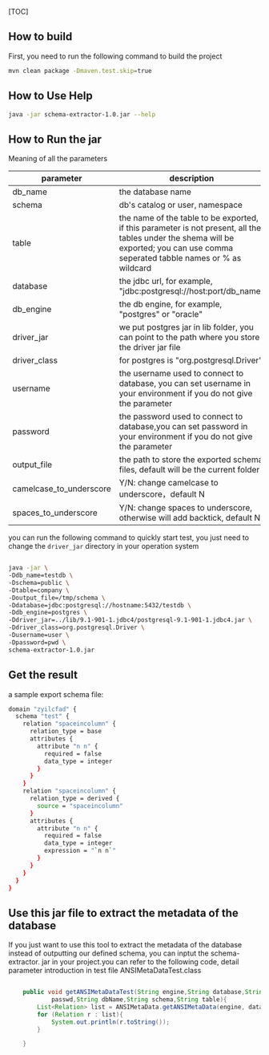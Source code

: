 [TOC]

## How to build

First, you need to run the following command to build the project
```bash
mvn clean package -Dmaven.test.skip=true
```

## How to Use Help
```bash
java -jar schema-extractor-1.0.jar --help
```


## How to Run the jar

Meaning of all the parameters

| parameter               | description                                                  | required |
| ----------------------- | ------------------------------------------------------------ | -------- |
| db_name                 | the database name                                            | yes      |
| schema                  | db's catalog or user, namespace                                             | yes      |
| table                   | the name of the table to be exported, if this parameter is not present, all the tables under the shema will be exported; you can use comma seperated tabble names or % as wildcard                     | no      |
| database                | the jdbc url, for example, "jdbc:postgresql://host:port/db_name" | yes      |
| db_engine               | the db engine, for example, "postgres" or "oracle" | yes      |
| driver_jar              | we put postgres jar in lib folder, you can point to the path where you store the driver jar file | no      |
| driver_class            | for postgres is "org.postgresql.Driver"              | no      |
| username                | the username used to connect to database, you can set  username in your environment if you do not give the parameter | no       |
| password                  | the password used to connect to database,you can set  password in your environment if you do not give the parameter | no       |
| output_file             | the path to store the exported schema files, default will be the current folder                            | no       |
| camelcase_to_underscore | Y/N: change camelcase to underscore，default N | no       |
| spaces_to_underscore    | Y/N: change spaces to underscore, otherwise will add backtick, default N | no       |

you can run the following command to quickly start test, you just need to change the <code>driver_jar</code> directory in your operation system


```bash

java -jar \
-Ddb_name=testdb \
-Dschema=public \
-Dtable=company \
-Doutput_file=/tmp/schema \
-Ddatabase=jdbc:postgresql://hostname:5432/testdb \
-Ddb_engine=postgres \
-Ddriver_jar=../lib/9.1-901-1.jdbc4/postgresql-9.1-901-1.jdbc4.jar \
-Ddriver_class=org.postgresql.Driver \
-Dusername=user \
-Dpassword=pwd \
schema-extractor-1.0.jar

```

## Get the result

a sample export schema file:

```bash
domain "zyilcfad" {
  schema "test" {
    relation "spaceincolumn" {
      relation_type = base
      attributes {
        attribute "n n" {
          required = false
          data_type = integer
        }
      }
    }
    relation "spaceincolumn" {
      relation_type = derived {
        source = "spaceincolumn"
      }
      attributes {
        attribute "n n" {
          required = false
          data_type = integer
          expression = "`n n`"
        }
      }
    }
  }
}


```

## Use this jar file to  extract the metadata of the database 

If you just want to use this tool to extract the metadata of the database instead of outputting our defined schema, you can inptut the schema-extractor. jar in your project.you can refer to the following code, detail parameter introduction in test file ANSIMetaDataTest.class

```Java

    public void getANSIMetaDataTest(String engine,String database,String userName,String
            passwd,String dbName,String schema,String table){
        List<Relation> list = ANSIMetaData.getANSIMetaData(engine, database, userName, passwd, dbName, schema, table);
        for (Relation r : list){
            System.out.println(r.toString());
        }

    }

```
